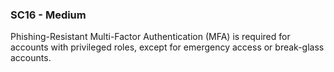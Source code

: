 ### SC16 - Medium

Phishing-Resistant Multi-Factor Authentication (MFA) is required for accounts with privileged roles, except for emergency access or break-glass accounts.
